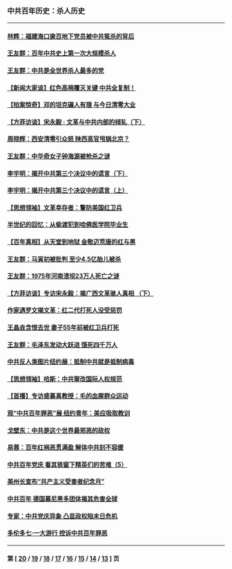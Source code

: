 ### 中共百年历史：杀人历史
---
#### [林辉：福建海口逾百地下党员被中共冤杀的背后](../../pages/nf1176106/n13878946.md?03130430) 
#### [王友群：百年中共史上第一次大规模杀人](../../pages/nf1176106/n13863785.md?03130430) 
#### [王友群：中共是全世界杀人最多的党](../../pages/nf1176106/n13860689.md?03130430) 
#### [【新闻大家谈】红色高棉覆灭关键 中共全复制！](../../pages/nf1176106/n13850222.md?03130430) 
#### [【拍案惊奇】邓的坦克碾人有理 与今日清零大业](../../pages/nf1176106/n13729574.md?03130430) 
#### [【方菲访谈】宋永毅 : 文革与中共内部的倾轧（下）](../../pages/nf1176106/n13486836.md?03130430) 
#### [周晓辉：西安清零引众怒 陕西高官甩锅北京？](../../pages/nf1176106/n13484627.md?03130430) 
#### [王友群：中华奇女子钟海源被枪杀之谜](../../pages/nf1176106/n13430555.md?03130430) 
#### [李宇明：揭开中共第三个决议中的谎言（下）](../../pages/nf1176106/n13389389.md?03130430) 
#### [李宇明：揭开中共第三个决议中的谎言（上）](../../pages/nf1176106/n13388697.md?03130430) 
#### [【思想领袖】文革幸存者：警防美国红卫兵](../../pages/nf1176106/n13339289.md?03130430) 
#### [半世纪的回忆：从偷渡犯到哈佛医学院毕业生](../../pages/nf1176106/n13345328.md?03130430) 
#### [【百年真相】从天堂到地狱 金敬迈荒唐的红与黑](../../pages/nf1176106/n13336995.md?03130430) 
#### [王友群：马寅初被批判 至少4.5亿胎儿被杀](../../pages/nf1176106/n13260313.md?03130430) 
#### [王友群：1975年河南溃坝23万人死亡之谜](../../pages/nf1176106/n13231576.md?03130430) 
#### [【方菲访谈】专访宋永毅：揭广西文革骇人真相 （下）](../../pages/nf1176106/n13209074.md?03130430) 
#### [作家遇罗文揭文革：红二代打死人没受惩罚](../../pages/nf1176106/n13205254.md?03130430) 
#### [王晶垚含恨去世 妻子55年前被红卫兵打死](../../pages/nf1176106/n13203590.md?03130430) 
#### [王友群：毛泽东发动大跃进 饿死四千万人](../../pages/nf1176106/n13177158.md?03130430) 
#### [中共反人类图片纽约展：抵制中共就是抵制病毒](../../pages/nf1176106/n13115371.md?03130430) 
#### [【思想领袖】哈斯：中共窜改国际人权规范](../../pages/nf1176106/n13053647.md?03130430) 
#### [【首播】专访盛慕真教授：毛的血腥群众运动](../../pages/nf1176106/n13091782.md?03130430) 
#### [观“中共百年罪恶”展 纽约青年：美应吸取教训](../../pages/nf1176106/n13085246.md?03130430) 
#### [戈壁东：中共是这个世界最邪恶的政权](../../pages/nf1176106/n13085641.md?03130430) 
#### [易蓉：百年红祸恶贯满盈 解体中共刻不容缓](../../pages/nf1176106/n13084455.md?03130430) 
#### [中共百年党庆 看其铁窗下精英们的苦难（5）](../../pages/nf1176106/n13076766.md?03130430) 
#### [美州长宣布“共产主义受害者纪念月”](../../pages/nf1176106/n13074024.md?03130430) 
#### [中共百年 德国慕尼黑多团体揭其危害全球](../../pages/nf1176106/n13068873.md?03130430) 
#### [专家：中共党庆异象 凸显政权陷末日危机](../../pages/nf1176106/n13067084.md?03130430) 
#### [多伦多七·一大游行 控诉中共百年罪恶](../../pages/nf1176106/n13062043.md?03130430) 

---
#### 第 [ [20](./20.md?03130430) / [19](./19.md?03130430) / [18](./18.md?03130430) / [17](./17.md?03130430) / [16](./16.md?03130430) / [15](./15.md?03130430) / [14](./14.md?03130430) / [13](./13.md?03130430) ] 页
